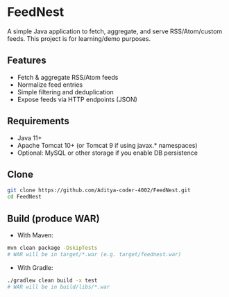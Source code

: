 # FeedNest

A simple Java application to fetch, aggregate, and serve RSS/Atom/custom feeds. This project is for learning/demo purposes.

## Features
- Fetch & aggregate RSS/Atom feeds
- Normalize feed entries
- Simple filtering and deduplication
- Expose feeds via HTTP endpoints (JSON)

## Requirements
- Java 11+
- Apache Tomcat 10+ (or Tomcat 9 if using javax.* namespaces)
- Optional: MySQL or other storage if you enable DB persistence

## Clone
```bash
git clone https://github.com/Aditya-coder-4002/FeedNest.git
cd FeedNest
```

## Build (produce WAR)
- With Maven:
```bash
mvn clean package -DskipTests
# WAR will be in target/*.war (e.g. target/feednest.war)
```
- With Gradle:
```bash
./gradlew clean build -x test
# WAR will be in build/libs/*.war
```
